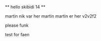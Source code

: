 ** hello skibidi 14 ** 

martin
nik var her
 martin
martin er her v2v2f2


please funk

test for faen
